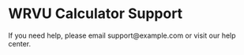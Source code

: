 <!DOCTYPE html>
<html lang="en">
<head>
    <meta charset="UTF-8">
    <title>WRVU Calculator Support</title>
</head>
<body>
    <h1>WRVU Calculator Support</h1>
    <p>If you need help, please email support@example.com or visit our help center.</p>
</body>
</html>
